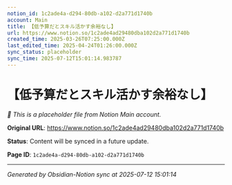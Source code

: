 ```yaml
---
notion_id: 1c2ade4a-d294-80db-a102-d2a771d1740b
account: Main
title: 【低予算だとスキル活かす余裕なし】
url: https://www.notion.so/1c2ade4ad29480dba102d2a771d1740b
created_time: 2025-03-26T07:25:00.000Z
last_edited_time: 2025-04-24T01:26:00.000Z
sync_status: placeholder
sync_time: 2025-07-12T15:01:14.983787
---
```


# 【低予算だとスキル活かす余裕なし】

*🔄 This is a placeholder file from Notion Main account.*

**Original URL**: https://www.notion.so/1c2ade4ad29480dba102d2a771d1740b

**Status**: Content will be synced in a future update.

**Page ID**: `1c2ade4a-d294-80db-a102-d2a771d1740b`

---

*Generated by Obsidian-Notion sync at 2025-07-12 15:01:14*
